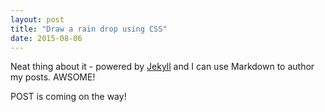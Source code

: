 ```yaml
---
layout: post
title: "Draw a rain drop using CSS"
date: 2015-08-06
---
```


Neat thing about it - powered by [Jekyll](http://jekyllrb.com) 
and I can use Markdown to author my posts. AWSOME!

POST is coming on the way!
